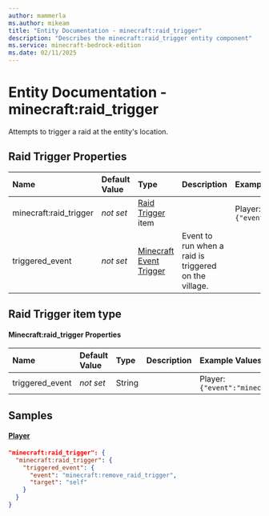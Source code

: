```yaml
---
author: mammerla
ms.author: mikeam
title: "Entity Documentation - minecraft:raid_trigger"
description: "Describes the minecraft:raid_trigger entity component"
ms.service: minecraft-bedrock-edition
ms.date: 02/11/2025 
---
```


# Entity Documentation - minecraft:raid_trigger

Attempts to trigger a raid at the entity's location.


## Raid Trigger Properties

|Name       |Default Value |Type |Description |Example Values |
|:----------|:-------------|:----|:-----------|:------------- |
| minecraft:raid_trigger | *not set* | [Raid Trigger](#raid-trigger-item-type) item |  | Player: `{"triggered_event":{"event":"minecraft:remove_raid_trigger","target":"self"}}` | 
| triggered_event | *not set* | [Minecraft Event Trigger](../Definitions/NestedTables/triggers.md) | Event to run when a raid is triggered on the village. |  | 

## Raid Trigger item type

#### Minecraft:raid_trigger Properties

|Name       |Default Value |Type |Description |Example Values |
|:----------|:-------------|:----|:-----------|:------------- |
| triggered_event | *not set* | String |  | Player: `{"event":"minecraft:remove_raid_trigger","target":"self"}` | 

## Samples

#### [Player](https://github.com/Mojang/bedrock-samples/tree/preview/behavior_pack/entities/player.json)


```json
"minecraft:raid_trigger": {
  "minecraft:raid_trigger": {
    "triggered_event": {
      "event": "minecraft:remove_raid_trigger",
      "target": "self"
    }
  }
}
```

